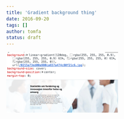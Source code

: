 ```yaml
---
title: 'Gradient background thing'
date: 2016-09-20
tags: []
author: tomfa
status: draft
---
```


[![Screen Shot 2016-08-22 at 14.02.44](./Screen-Shot-2016-08-22-at-14.02.44-300x71.png)](./Screen-Shot-2016-08-22-at-14.02.44.png) [![Screen Shot 2016-08-22 at 14.03.50](./Screen-Shot-2016-08-22-at-14.03.50-300x90.png)](./Screen-Shot-2016-08-22-at-14.03.50.png)
